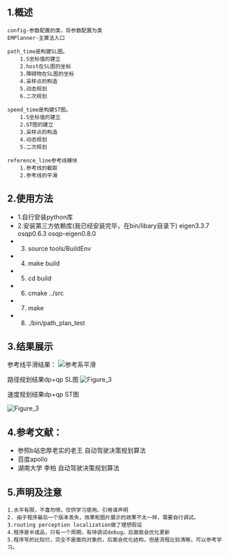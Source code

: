 ## 1.概述
    config-参数配置的类，将参数配置为类
    EMPlanner-主算法入口

    path_time是构建SL图。
        1.S坐标值的建立
        2.host在SL图的坐标
        3.障碍物在SL图的坐标
        4.采样点的构造
        5.动态规划
        6.二次规划

    speed_time是构建ST图。
        1.S坐标值的建立
        2.ST图的建立
        3.采样点的构造
        4.动态规划
        5.二次规划

    reference_line参考线模块
        1.参考线的截取
        2.参考线的平滑

## 2.使用方法
- 1.自行安装python库
- 2.安装第三方依赖库(我已经安装完毕，在bin/libary目录下)
     eigen3.3.7
     osqp0.6.3
     osqp-eigen0.8.0
- 3. source tools/BuildEnv
- 4. make build
- 5. cd build
- 6. cmake ../src
- 7. make
- 8. ./bin/path_plan_test




## 3.结果展示     
参考线平滑结果：
![参考系平滑](https://user-images.githubusercontent.com/54465004/201812152-533bb555-c0a2-46b2-8369-432a21c60b68.png)

路径规划结果dp+qp   SL图
![Figure_3](https://user-images.githubusercontent.com/54465004/204950208-a4ef9fae-c9d6-49b1-ab59-05f498b4aa27.png)




速度规划结果dp+qp  ST图

![Figure_3](https://user-images.githubusercontent.com/54465004/204949997-f21350b4-5d23-40d7-a326-97e12a8095c8.png)


## 4.参考文献：
- 参照b站忠厚老实的老王 自动驾驶决策规划算法
- 百度apollo
- 湖南大学 李柏 自动驾驶决策规划算法

## 5.声明及注意
    1.水平有限，不喜勿喷，仅供学习使用。引用请声明
    2. 由于程序最后一个版本丢失，效果和图片展示的效果不太一样，需要自行调试。
    3.routing perception localization做了理想假设
    4.程序是半成品，只有一个周期，有待调试debug。后面我会优化更新
    5.程序写的比较烂，完全不是面向对象的，后面会优化结构，但是流程比较清晰，可以参考学习。
